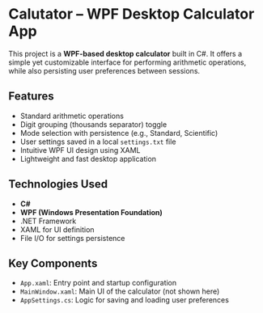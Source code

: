 # Calutator – WPF Desktop Calculator App

This project is a **WPF-based desktop calculator** built in C#. It offers a simple yet customizable interface for performing arithmetic operations, while also persisting user preferences between sessions.

## Features

- Standard arithmetic operations
- Digit grouping (thousands separator) toggle
- Mode selection with persistence (e.g., Standard, Scientific)
- User settings saved in a local `settings.txt` file
- Intuitive WPF UI design using XAML
- Lightweight and fast desktop application

## Technologies Used

- **C#**
- **WPF (Windows Presentation Foundation)**
- .NET Framework
- XAML for UI definition
- File I/O for settings persistence

## Key Components

- `App.xaml`: Entry point and startup configuration
- `MainWindow.xaml`: Main UI of the calculator (not shown here)
- `AppSettings.cs`: Logic for saving and loading user preferences
